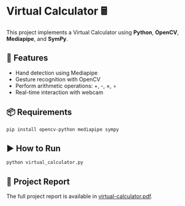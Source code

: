 # Virtual Calculator 🖩

This project implements a Virtual Calculator using **Python**, **OpenCV**, **Mediapipe**, and **SymPy**.

## 🚀 Features
- Hand detection using Mediapipe
- Gesture recognition with OpenCV
- Perform arithmetic operations: +, -, ×, ÷
- Real-time interaction with webcam

## 📦 Requirements
```bash
pip install opencv-python mediapipe sympy
```

## ▶️ How to Run
```bash
python virtual_calculator.py
```

## 📄 Project Report
The full project report is available in [virtual-calculator.pdf](./virtual-calculator.pdf).
